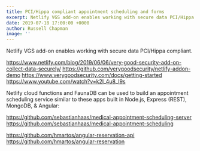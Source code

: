 ```yaml
---
title: PCI/Hippa compliant appointment scheduling and forms
excerpt: Netlify VGS add-on enables working with secure data PCI/Hippa compliant.
date: 2019-07-18 17:00:00 +0000
author: Russell Chapman
image: ''
---
```

Netlify VGS add-on enables working with secure data PCI/Hippa compliant.

https://www.netlify.com/blog/2019/06/06/very-good-security-add-on-collect-data-securely/
https://github.com/verygoodsecurity/netlify-addon-demo
https://www.verygoodsecurity.com/docs/getting-started
https://www.youtube.com/watch?v=k2I_4u8_I9s


Netlify cloud functions and FaunaDB can be used to build an appointment scheduling service similar to these apps built in Node.js, Express (REST), MongoDB, & Angular:

https://github.com/sebastianhaas/medical-appointment-scheduling-server
https://github.com/sebastianhaas/medical-appointment-scheduling

https://github.com/hmartos/angular-reservation-api
https://github.com/hmartos/angular-reservation
